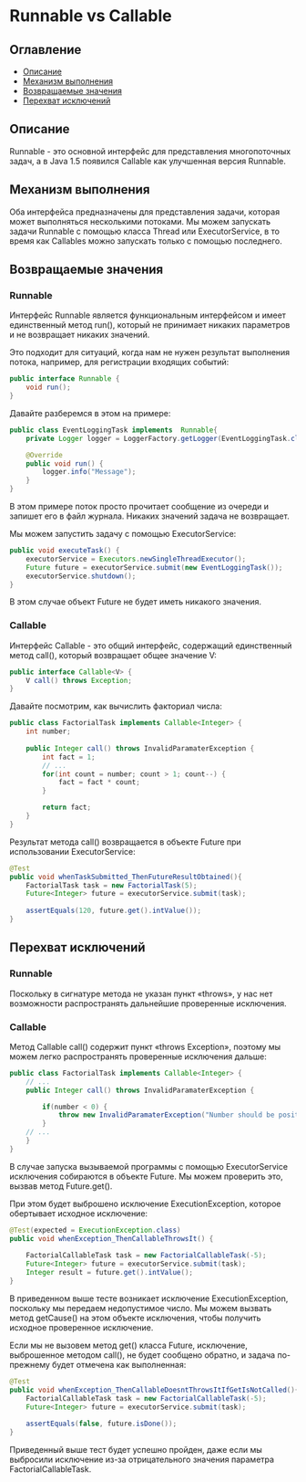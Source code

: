 # Runnable vs Callable
## Оглавление
- [Описание](#описание)
- [Механизм выполнения](#механизм-выполнения)
- [Возвращаемые значения](#возвращаемые-значения)
- [Перехват исключений](#перехват-исключений)
## Описание
Runnable - это основной интерфейс для представления многопоточных задач, а в Java 1.5 появился Callable как улучшенная 
версия Runnable.
## Механизм выполнения
Оба интерфейса предназначены для представления задачи, которая может выполняться несколькими потоками. Мы можем 
запускать задачи Runnable с помощью класса Thread или ExecutorService, в то время как Callables можно запускать только 
с помощью последнего.
## Возвращаемые значения
### Runnable
Интерфейс Runnable является функциональным интерфейсом и имеет единственный метод run(), который не принимает никаких 
параметров и не возвращает никаких значений.

Это подходит для ситуаций, когда нам не нужен результат выполнения потока, например, для регистрации входящих событий:
```java
public interface Runnable {
    void run();
}
```

Давайте разберемся в этом на примере:
```java
public class EventLoggingTask implements  Runnable{
    private Logger logger = LoggerFactory.getLogger(EventLoggingTask.class);

    @Override
    public void run() {
        logger.info("Message");
    }
}
```
В этом примере поток просто прочитает сообщение из очереди и запишет его в файл журнала. Никаких значений задача не 
возвращает.

Мы можем запустить задачу с помощью ExecutorService:
```java
public void executeTask() {
    executorService = Executors.newSingleThreadExecutor();
    Future future = executorService.submit(new EventLoggingTask());
    executorService.shutdown();
}
```
В этом случае объект Future не будет иметь никакого значения.
### Callable
Интерфейс Callable - это общий интерфейс, содержащий единственный метод call(), который возвращает общее значение V:
```java
public interface Callable<V> {
    V call() throws Exception;
}
```
Давайте посмотрим, как вычислить факториал числа:
```java
public class FactorialTask implements Callable<Integer> {
    int number;
    
    public Integer call() throws InvalidParamaterException {
        int fact = 1;
        // ...
        for(int count = number; count > 1; count--) {
            fact = fact * count;
        }

        return fact;
    }
}
```
Результат метода call() возвращается в объекте Future при использовании ExecutorService:
```java
@Test
public void whenTaskSubmitted_ThenFutureResultObtained(){
    FactorialTask task = new FactorialTask(5);
    Future<Integer> future = executorService.submit(task);
 
    assertEquals(120, future.get().intValue());
}
```
## Перехват исключений
### Runnable
Поскольку в сигнатуре метода не указан пункт «throws», у нас нет возможности распространять дальнейшие проверенные 
исключения.
### Callable
Метод Callable call() содержит пункт «throws Exception», поэтому мы можем легко распространять проверенные исключения 
дальше:
```java
public class FactorialTask implements Callable<Integer> {
    // ...
    public Integer call() throws InvalidParamaterException {

        if(number < 0) {
            throw new InvalidParamaterException("Number should be positive");
        }
    // ...
    }
}
```
В случае запуска вызываемой программы с помощью ExecutorService исключения собираются в объекте Future. Мы можем 
проверить это, вызвав метод Future.get().

При этом будет выброшено исключение ExecutionException, которое обертывает исходное исключение:
```java
@Test(expected = ExecutionException.class)
public void whenException_ThenCallableThrowsIt() {
 
    FactorialCallableTask task = new FactorialCallableTask(-5);
    Future<Integer> future = executorService.submit(task);
    Integer result = future.get().intValue();
}
```
В приведенном выше тесте возникает исключение ExecutionException, поскольку мы передаем недопустимое число. Мы можем 
вызвать метод getCause() на этом объекте исключения, чтобы получить исходное проверенное исключение.

Если мы не вызовем метод get() класса Future, исключение, выброшенное методом call(), не будет сообщено обратно, и 
задача по-прежнему будет отмечена как выполненная:
```java
@Test
public void whenException_ThenCallableDoesntThrowsItIfGetIsNotCalled(){
    FactorialCallableTask task = new FactorialCallableTask(-5);
    Future<Integer> future = executorService.submit(task);
 
    assertEquals(false, future.isDone());
}
```
Приведенный выше тест будет успешно пройден, даже если мы выбросили исключение из-за отрицательного значения 
параметра FactorialCallableTask.
